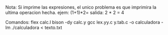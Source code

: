 Nota: Si imprime las expresiones, el unico problema es que imprimira la ultima operacion hecha. 
ejem: (1+1)*2=
salida: 2 * 2 = 4

Comandos:
flex calc.l
bison -dy calc.y
gcc lex.yy.c y.tab.c -o calculadora -lm
./calculadora < texto.txt
